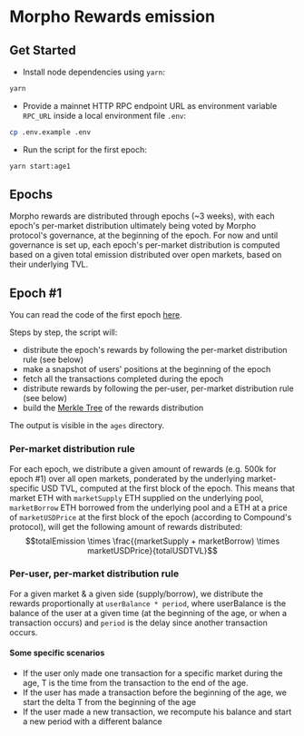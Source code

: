 # Morpho Rewards emission

## Get Started

- Install node dependencies using `yarn`:
```bash
yarn
```

- Provide a mainnet HTTP RPC endpoint URL as environment variable `RPC_URL` inside a local environment file `.env`: 
```bash
cp .env.example .env
```

- Run the script for the first epoch:
```bash
yarn start:age1
```

## Epochs

Morpho rewards are distributed through epochs (~3 weeks), with each epoch's per-market distribution ultimately being voted by Morpho protocol's governance, at the beginning of the epoch.
For now and until governance is set up, each epoch's per-market distribution is computed based on a given total emission distributed over open markets, based on their underlying TVL.

## Epoch #1

You can read the code of the first epoch [here](./src/ages/age-one/index.ts).

Steps by step, the script will:
- distribute the epoch's rewards by following the per-market distribution rule (see below)
- make a snapshot of users' positions at the beginning of the epoch
- fetch all the transactions completed during the epoch
- distribute rewards by following the per-user, per-market distribution rule (see below)
- build the [Merkle Tree](https://en.wikipedia.org/wiki/Merkle_tree) of the rewards distribution

The output is visible in the `ages` directory.


### Per-market distribution rule

For each epoch, we distribute a given amount of rewards (e.g. 500k for epoch #1) over all open markets, ponderated by the underlying market-specific USD TVL, computed at the first block of the epoch.
This means that market ETH with `marketSupply` ETH supplied on the underlying pool, `marketBorrow` ETH borrowed from the underlying pool and a ETH at a price of `marketUSDPrice` at the first block of the epoch (according to Compound's protocol), will get the following amount of rewards distributed:
$$totalEmission \times \frac{(marketSupply + marketBorrow) \times marketUSDPrice}{totalUSDTVL}$$

### Per-user, per-market distribution rule

For a given market & a given side (supply/borrow), we distribute the rewards proportionally at
`userBalance * period`, where userBalance is the balance of the user at a given time (at the beginning of the age, or when a transaction occurs)
and `period` is the delay since another transaction occurs.

#### Some specific scenarios

- If the user only made one transaction for a specific market during the age, T is the time from the transaction to the end of the age.
- If the user has made a transaction before the beginning of the age, we start the delta T from the beginning of the age
- If the user made a new transaction, we recompute his balance and start a new period with a different balance

